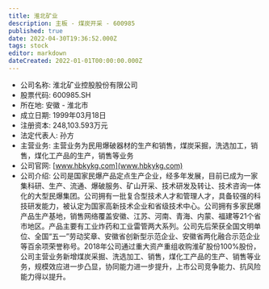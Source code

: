 ```yaml
---
title: 淮北矿业
description: 主板 - 煤炭开采 - 600985
published: true
date: 2022-04-30T19:36:52.000Z
tags: stock
editor: markdown
dateCreated: 2022-01-01T00:00:00.000Z
---
```


- 公司名称: 淮北矿业控股股份有限公司
- 股票代码: 600985.SH
- 所在地: 安徽 - 淮北市
- 成立日期: 1999年03月18日
- 注册资本: 248,103.593万元
- 法定代表人: 孙方
- 主营业务: 主营业务为民用爆破器材的生产和销售，煤炭采掘，洗选加工，销售，煤化工产品的生产，销售等业务
- 公司官网: [www.hbkykg.com](www.hbkykg.com)
- 公司介绍: 公司是国家民爆产品定点生产企业，经多年发展，目前已成为一家集科研、生产、流通、爆破服务、矿山开采、技术研发及转让、技术咨询一体化的大型民爆集团。公司拥有一批复合型技术人才和管理人才，具备较强的科技研发能力，被认定为国家高新技术企业和省级技术中心。公司拥有多家民爆产品生产基地，销售网络覆盖安徽、江苏、河南、青海、内蒙、福建等21个省市地区。产品主要有工业炸药和工业雷管两大系列。公司先后荣获全国文明单位、全国“五一”劳动奖章、安徽省创新型示范企业、安徽省两化融合示范企业等百余项荣誉称号。2018年公司通过重大资产重组收购淮矿股份100%股份，公司主营业务新增煤炭采掘、洗选加工、销售，煤化工产品的生产、销售等业务，规模效应进一步凸显，协同能力进一步提升，上市公司竞争能力、抗风险能力得以提升。


